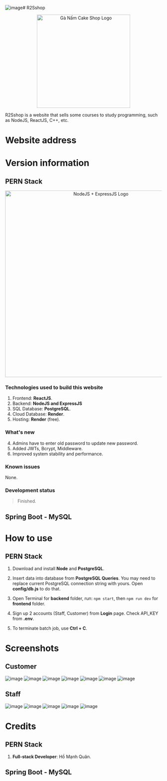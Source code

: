 ![image](https://github.com/user-attachments/assets/fe746c36-3ff3-424e-a817-bd2b9a286452)# R2Sshop

<div align="center">
  <img src="https://github.com/user-attachments/assets/90841f53-c78e-48d2-ae0d-94e12915def1" alt="Gà Nấm Cake Shop Logo" width="300">
</div>

R2Sshop is a website that sells some courses to study programming, such as NodeJS, ReactJS, C++, etc.

# Website address


# Version information
## PERN Stack
<div align="center">
  <img src="https://github.com/user-attachments/assets/175a57dc-d00b-4857-a181-96097b535e7f" alt="NodeJS + ExpressJS Logo" width="600">
</div>

### Technologies used to build this website
1. Frontend: <b>ReactJS</b>.
2. Backend: <b>NodeJS and ExpressJS</b>
3. SQL Database: <b>PostgreSQL</b>.
4. Cloud Database: <b>Render</b>.
5. Hosting: <b>Render</b> (free).

### What's new
4. Admins have to enter old password to update new password.
5. Added JWTs, Bcrypt, Middleware.
6. Improved system stability and performance.

### Known issues
None.

### Development status
> Finished.

## Spring Boot - MySQL

# How to use
## PERN Stack
1. Download and install <b>Node</b> and <b>PostgreSQL</b>.
2. Insert data into database from **PostgreSQL Queries**. You may need to replace current PostgreSQL connection string with yours. Open <b>config/db.js</b> to do that.

3. Open Terminal for **backend** folder, run: `npm start`, then `npm run dev` for **frontend** folder.

4. Sign up 2 accounts (Staff, Customer) from **Login** page. Check API_KEY from **.env**.
5. To terminate batch job, use <b>Ctrl + C</b>.
   
# Screenshots
## Customer
![image](https://github.com/user-attachments/assets/ab51af55-20d0-4918-8831-77f12853e470)
![image](https://github.com/user-attachments/assets/43976cb3-6cf1-47d1-864c-4a90f563c9b2)
![image](https://github.com/user-attachments/assets/01fd04fb-682f-4bda-b26b-56a90c9b3d0f)
![image](https://github.com/user-attachments/assets/56ad0088-3d83-4ff4-bca8-50392d121f68)
![image](https://github.com/user-attachments/assets/8c881258-6345-4704-8d76-69823de2a8b6)
![image](https://github.com/user-attachments/assets/91fa9c33-ad8d-49df-90f5-7181972a75a0)
![image](https://github.com/user-attachments/assets/d21d87fe-a0c5-4a8f-bad1-005d2319dc4e)
## Staff
![image](https://github.com/user-attachments/assets/03c1232f-bf8a-4d1b-b4a1-f8138f47013c)
![image](https://github.com/user-attachments/assets/9b8fb45e-cba6-486b-a13a-92d59ecaa7b1)
![image](https://github.com/user-attachments/assets/15c3ed98-4d1f-4fe8-bd61-458db7264b0d)
![image](https://github.com/user-attachments/assets/625f1eb9-1540-449d-bcc1-2c32aa65d486)
![image](https://github.com/user-attachments/assets/410a3d15-0316-4ff4-8875-1f3ab497904e)

# Credits
## PERN Stack
1. **Full-stack Developer**: Hồ Mạnh Quân.

## Spring Boot - MySQL
